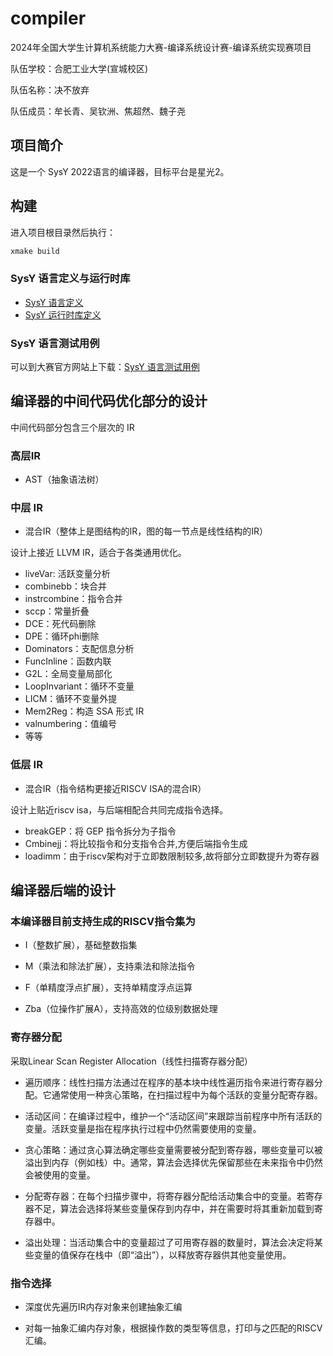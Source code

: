 # compiler
2024年全国大学生计算机系统能力大赛-编译系统设计赛-编译系统实现赛项目

队伍学校：合肥工业大学(宣城校区)

队伍名称：决不放弃

队伍成员：牟长青、吴钦洲、焦超然、魏子尧

## 项目简介

这是一个 SysY 2022语言的编译器，目标平台是星光2。
## 构建

进入项目根目录然后执行：

```bash
xmake build
```

### SysY 语言定义与运行时库

* [SysY 语言定义](https://gitlab.eduxiji.net/csc1/nscscc/compiler2023/-/blob/master/SysY2022语言定义-V1.pdf)
* [SysY 运行时库定义](https://gitlab.eduxiji.net/csc1/nscscc/compiler2023/-/blob/master/SysY2022运行时库-V1.pdf )

### SysY 语言测试用例

可以到大赛官方网站上下载：[SysY 语言测试用例](https://gitlab.eduxiji.net/csc1/nscscc/compiler2023/-/tree/master/%E5%85%AC%E5%BC%80%E6%A0%B7%E4%BE%8B%E4%B8%8E%E8%BF%90%E8%A1%8C%E6%97%B6%E5%BA%93)

## 编译器的中间代码优化部分的设计

中间代码部分包含三个层次的 IR

### 高层IR

* AST（抽象语法树）

### 中层 IR

* 混合IR（整体上是图结构的IR，图的每一节点是线性结构的IR）

设计上接近 LLVM IR，适合于各类通用优化。

* liveVar: 活跃变量分析
* combinebb：块合并
* instrcombine：指令合并
* sccp：常量折叠
* DCE：死代码删除
* DPE：循环phi删除
* Dominators：支配信息分析
* FuncInline：函数内联
* G2L：全局变量局部化
* LoopInvariant：循环不变量
* LICM：循环不变量外提
* Mem2Reg：构造 SSA 形式 IR
* valnumbering：值编号
* 等等
### 低层 IR

* 混合IR（指令结构更接近RISCV ISA的混合IR）

设计上贴近riscv isa，与后端相配合共同完成指令选择。

* breakGEP：将 GEP 指令拆分为子指令
* Cmbinejj：将比较指令和分支指令合并,方便后端指令生成
* loadimm：由于riscv架构对于立即数限制较多,故将部分立即数提升为寄存器

## 编译器后端的设计

### 本编译器目前支持生成的RISCV指令集为

* I（整数扩展），基础整数指集

* M（乘法和除法扩展），支持乘法和除法指令

* F（单精度浮点扩展），支持单精度浮点运算

* Zba（位操作扩展A），支持高效的位级别数据处理

### 寄存器分配

采取Linear Scan Register Allocation（线性扫描寄存器分配）

* 遍历顺序：线性扫描方法通过在程序的基本块中线性遍历指令来进行寄存器分配。它通常使用一种贪心策略，在扫描过程中为每个活跃的变量分配寄存器。

* 活动区间：在编译过程中，维护一个“活动区间”来跟踪当前程序中所有活跃的变量。活跃变量是指在程序执行过程中仍然需要使用的变量。

* 贪心策略：通过贪心算法确定哪些变量需要被分配到寄存器，哪些变量可以被溢出到内存（例如栈）中。通常，算法会选择优先保留那些在未来指令中仍然会被使用的变量。

* 分配寄存器：在每个扫描步骤中，将寄存器分配给活动集合中的变量。若寄存器不足，算法会选择将某些变量保存到内存中，并在需要时将其重新加载到寄存器中。

* 溢出处理：当活动集合中的变量超过了可用寄存器的数量时，算法会决定将某些变量的值保存在栈中（即“溢出”），以释放寄存器供其他变量使用。

### 指令选择

* 深度优先遍历IR内存对象来创建抽象汇编

* 对每一抽象汇编内存对象，根据操作数的类型等信息，打印与之匹配的RISCV汇编。


